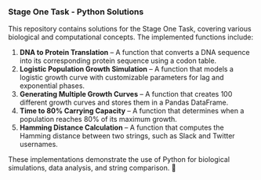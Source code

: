 ### **Stage One Task - Python Solutions**  

This repository contains solutions for the Stage One Task, covering various biological and computational concepts. The implemented functions include:  

1. **DNA to Protein Translation** – A function that converts a DNA sequence into its corresponding protein sequence using a codon table.  
2. **Logistic Population Growth Simulation** – A function that models a logistic growth curve with customizable parameters for lag and exponential phases.  
3. **Generating Multiple Growth Curves** – A function that creates 100 different growth curves and stores them in a Pandas DataFrame.  
4. **Time to 80% Carrying Capacity** – A function that determines when a population reaches 80% of its maximum growth.  
5. **Hamming Distance Calculation** – A function that computes the Hamming distance between two strings, such as Slack and Twitter usernames.  

These implementations demonstrate the use of Python for biological simulations, data analysis, and string comparison. 🚀
